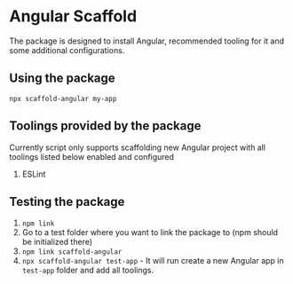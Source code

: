 # Angular Scaffold

The package is designed to install Angular, recommended tooling for it and some additional configurations.

## Using the package

`npx scaffold-angular my-app`

## Toolings provided by the package

Currently script only supports scaffolding new Angular project with all toolings listed below enabled and configured

1. ESLint

## Testing the package

1. `npm link`
2. Go to a test folder where you want to link the package to (npm should be initialized there)
3. `npm link scaffold-angular`
4. `npx scaffold-angular test-app` - It will run create a new Angular app in `test-app` folder and add all toolings.
